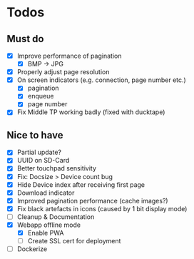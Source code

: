 # Todos

## Must do

- [x] Improve performance of pagination
  - [x] BMP -> JPG
- [x] Properly adjust page resolution
- [x] On screen indicators (e.g. connection, page number etc.)
  - [x] pagination
  - [x] enqueue
  - [x] page number
- [x] Fix Middle TP working badly (fixed with ducktape)

## Nice to have

- [x] Partial update?
- [x] UUID on SD-Card
- [x] Better touchpad sensitivity
- [x] Fix: Docsize > Device count bug
- [x] Hide Device index after receiving first page
- [x] Download indicator
- [x] Improved pagination performance (cache images?)
- [x] Fix black artefacts in icons (caused by 1 bit display mode)
- [ ] Cleanup & Documentation
- [x] Webapp offline mode
  - [x] Enable PWA
  - [ ] Create SSL cert for deployment
- [ ] Dockerize
